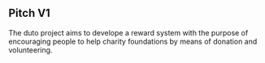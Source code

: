 ## Pitch V1

The duto project aims to develope a reward system with the purpose of encouraging people to help charity foundations by means of donation and volunteering.
